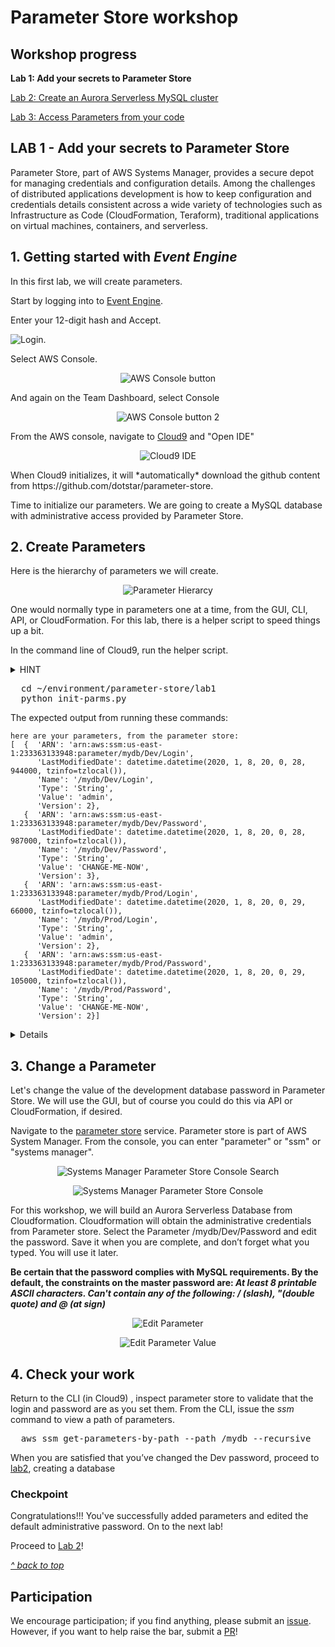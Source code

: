 # Parameter Store workshop


## Workshop progress

**Lab 1: Add your secrets to Parameter Store**

[Lab 2: Create an Aurora Serverless MySQL cluster](../lab2)

[Lab 3: Access Parameters from your code](../lab3)




## LAB 1 - Add your secrets to Parameter Store

Parameter Store, part of AWS Systems Manager, provides a secure depot for managing credentials and configuration details.  Among the challenges of distributed applications development is how to keep configuration and credentials details consistent across a wide variety of technologies such as Infrastructure as Code (CloudFormation, Teraform), traditional applications on virtual machines, containers, and serverless.

## 1. Getting started with _Event Engine_

In this first lab, we will create parameters.

Start by logging into to [Event Engine](https://dashboard.eventengine.run/login).

Enter your 12-digit hash and Accept.


![Login](../img/1.png).


Select AWS Console. 

<div align="center">

![AWS Console button](../img/2.png)
</div>

And again on the Team Dashboard, select Console 
<div align="center">

![AWS Console button 2](../img/3.png)

</div>

From the AWS console, navigate to [Cloud9](https://console.aws.amazon.com/cloud9/home?region=us-east-1) and "Open IDE"
<div align="center">

![Cloud9 IDE](../img/4.png)
</div>
When Cloud9 initializes, it will *automatically* download the github content from https://github.com/dotstar/parameter-store.

Time to initialize our parameters.  We are going to create a MySQL database with administrative access provided by Parameter Store.

## 2. Create Parameters

Here is the hierarchy of parameters we will create.

<div align="center">

![Parameter Hierarcy](../img/5.png)

</div>

One would normally type in parameters one at a time, from the GUI, CLI, API, or CloudFormation.  For this lab, there is a helper script to speed things up a bit.

In the command line of Cloud9, run the helper script.

<details>
<summary>HINT</summary>

**Press ALT-t to open a larger terminal window**
</details>


<pre>
  cd ~/environment/parameter-store/lab1
  python init-parms.py
</pre>

The expected output from running these commands:
```
here are your parameters, from the parameter store:
[  {  'ARN': 'arn:aws:ssm:us-east-1:233363133948:parameter/mydb/Dev/Login',
      'LastModifiedDate': datetime.datetime(2020, 1, 8, 20, 0, 28, 944000, tzinfo=tzlocal()),
      'Name': '/mydb/Dev/Login',
      'Type': 'String',
      'Value': 'admin',
      'Version': 2},
   {  'ARN': 'arn:aws:ssm:us-east-1:233363133948:parameter/mydb/Dev/Password',
      'LastModifiedDate': datetime.datetime(2020, 1, 8, 20, 0, 28, 987000, tzinfo=tzlocal()),
      'Name': '/mydb/Dev/Password',
      'Type': 'String',
      'Value': 'CHANGE-ME-NOW',
      'Version': 3},
   {  'ARN': 'arn:aws:ssm:us-east-1:233363133948:parameter/mydb/Prod/Login',
      'LastModifiedDate': datetime.datetime(2020, 1, 8, 20, 0, 29, 66000, tzinfo=tzlocal()),
      'Name': '/mydb/Prod/Login',
      'Type': 'String',
      'Value': 'admin',
      'Version': 2},
   {  'ARN': 'arn:aws:ssm:us-east-1:233363133948:parameter/mydb/Prod/Password',
      'LastModifiedDate': datetime.datetime(2020, 1, 8, 20, 0, 29, 105000, tzinfo=tzlocal()),
      'Name': '/mydb/Prod/Password',
      'Type': 'String',
      'Value': 'CHANGE-ME-NOW',
      'Version': 2}]

```

<details>
Here our helper script code.  

It parses values from a JSON input file and calls put_parameter() to copy these values to Parameter store.  

Note the use of a hierarchy of parameters.  There is on tree for _Pub_ and a seperate one for _Dev_ instances.  In the real world, we would likely have different permissions for each of these paths, so that the whole world wouldn't have access to production credentials.

```
import boto3
from pprint import pprint
import json


inputfile = "parameters.json"
topkey = '/mydb'
ps = boto3.client('ssm',region_name='us-east-1')


if __name__ == '__main__':
   with open(inputfile,"r") as myfile:
      data = myfile.read()
   obj = json.loads(data)
   # print (obj)

   # Initialize Parameters for Dev
   try:
      for env in ['Dev','Prod']:
         # Put login information into parameter store
         ps.put_parameter(
            Name = topkey + '/' + env + '/'+ 'Login',
            Description = "Login for " + env + "MyDB",
            Value = obj[env]['Login'],
            Type = 'String',
            Overwrite = True
         )
         # Put password information into parameter store
         ps.put_parameter(
            Name = topkey + '/' + env + '/'+ 'Password',
            Description="Password for " + env + "MyDB",
            Value = obj[env]['Password'],
            Type = 'String',
            Overwrite=True
         )
   except Exception as e:
      print(e)
      print('exiting')
      exit

   print('contents of {} key in parameter store:'.format(topkey))
   r = ps.get_parameters_by_path(
      Path=topkey,
      Recursive=True,
      MaxResults=10
   )
   print('here are your parameters, from the parameter store:')
   pprint(r['Parameters'],indent=3)

````
</details>

## 3. Change a Parameter

Let's change the value of the development database password in Parameter Store.  We will use the GUI, but of course you could do this via API or CloudFormation, if desired.

Navigate to the [parameter store](https://console.aws.amazon.com/systems-manager/parameters?region=us-east-1) service.  Parameter store is part of AWS System Manager.  From the console, you can enter "parameter" or "ssm" or "systems manager".
<div align="center">

![Systems Manager Parameter Store Console Search](./img/1.png)

 

![Systems Manager Parameter Store Console ](./img/2.png)
</div>

For this workshop, we will build an Aurora Serverless Database from Cloudformation.  Cloudformation will obtain the administrative credentials from Parameter store.
Select the Parameter /mydb/Dev/Password and edit the password.  Save it when you are complete, and don’t forget what you typed.  You will use it later.

**Be certain that the password complies with MySQL requirements.  By the default, the constraints on the master password are: _At least 8 printable ASCII characters. Can't contain any of the following: / (slash), "(double quote) and @ (at sign)_**

<div align="center">

![Edit Parameter ](./img/3.png)


![Edit Parameter Value ](./img/4.png)

</div>

## 4. Check your work

Return to the CLI (in Cloud9) , inspect parameter store to validate that the login and password are as you set them.  From the CLI, issue the _ssm_ command to view a path of parameters.

<pre>
  aws ssm get-parameters-by-path --path /mydb --recursive
</pre>

When you are satisfied that you’ve changed the Dev password, proceed to [lab2](../lab2), creating a database

### Checkpoint

Congratulations!!!  You've successfully added parameters and edited the default administrative password. On to the next lab!

Proceed to [Lab 2](../lab2)!

[*^ back to top*](#lab1)

## Participation

We encourage participation; if you find anything, please submit an [issue](https://github.com/dotstar/parameter-store/issues). However, if you want to help raise the bar, submit a [PR](https://github.com/dotstar/parameter-store/pulls)!

<!--## License

This library is licensed under the Apache 2.0 License.
-->
